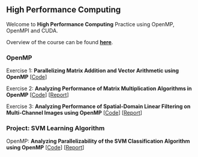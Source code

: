 ## High Performance Computing

Welcome to **High Performance Computing** Practice using OpenMP, OpenMPI and CUDA.

Overview of the course can be found [**here**](course-overview/courseoverview.pdf).

### OpenMP

Exercise 1: **Parallelizing Matrix Addition and Vector Arithmetic using OpenMP** \[[Code](OpenMP/Exercise-1/codes)\]

Exercise 2: **Analyzing Performance of Matrix Multiplication Algorithms in OpenMP** \[[Code](OpenMP/Exercise-2/codes)\]	\[[Report](OpenMP/Exercise-2/report/report.pdf)\]

Exercise 3: **Analyzing Performance of Spatial-Domain Linear Filtering on Multi-Channel Images using OpenMP** \[[Code](OpenMP/Exercise-3/codes)\] \[[Report](OpenMP/Exercise-3/report/report.pdf)\]

### Project: SVM Learning Algorithm

OpenMP: **Analyzing Parallelizability of the SVM Classification Algorithm using OpenMP** \[[Code](Project/SVM-OpenMP/svm-openmp-codes)\] \[[Report](Project/SVM-OpenMP/report/report.pdf)\]